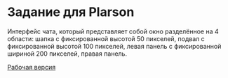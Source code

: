 # Задание для Plarson

Интерфейс чата, который представляет собой окно разделённое на 4 области: шапка с фиксированной высотой 50 пикселей, подвал с фиксированной высотой 100 пикселей, левая панель с фиксированной шириной 200 пикселей, правая панель.

[Рабочая версия](https://andreyskopintsev.github.io/plarson-task/)
